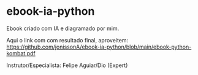 # ebook-ia-python
Ebook criado com IA e diagramado por mim. 

Aqui o link com com resultado final, aproveitem:
https://github.com/jonissonA/ebook-ia-python/blob/main/ebook-python-kombat.pdf

Instrutor/Especialista:
Felipe Aguiar/Dio (Expert)
